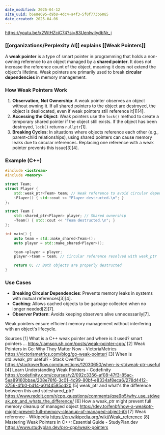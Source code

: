 ```yaml
---
date_modified: 2025-04-12
site_uuid: b6e8e695-d9b8-4dc4-a4f3-5f0f773b6085
date_created: 2025-04-06
---
```


https://youtu.be/x2WtHZciC74?si=83UenlwiIydbNr_j

### [[organizations/Perplexity AI]] explains [[Weak Pointers]]
A **weak pointer** is a type of smart pointer in programming that holds a non-owning reference to an object managed by a **shared pointer**. It does not increase the reference count of the object, meaning it does not extend the object's lifetime. Weak pointers are primarily used to break **circular dependencies** in memory management.

### How Weak Pointers Work
1. **Observation, Not Ownership**: A weak pointer observes an object without owning it. If all shared pointers to the object are destroyed, the object is deallocated, even if weak pointers still reference it[1][4].
2. **Accessing the Object**: Weak pointers use the `lock()` method to create a temporary shared pointer if the object still exists. If the object has been destroyed, `lock()` returns `nullptr`[1].
3. **Breaking Cycles**: In situations where objects reference each other (e.g., parent-child relationships), using shared pointers can cause memory leaks due to circular references. Replacing one reference with a weak pointer prevents this issue[3][4].

### Example (C++)
```cpp
#include <iostream>
#include <memory>

struct Team;
struct Player {
    std::weak_ptr<Team> team; // Weak reference to avoid circular dependency
    ~Player() { std::cout << "Player destructed.\n"; }
};

struct Team {
    std::shared_ptr<Player> player; // Shared ownership
    ~Team() { std::cout << "Team destructed.\n"; }
};

int main() {
    auto team = std::make_shared<Team>();
    auto player = std::make_shared<Player>();

    team->player = player;
    player->team = team; // Circular reference resolved with weak_ptr

    return 0; // Both objects are properly destructed
}
```

### Use Cases
- **Breaking Circular Dependencies**: Prevents memory leaks in systems with mutual references[3][4].
- **Caching**: Allows cached objects to be garbage collected when no longer needed[2][7].
- **Observer Pattern**: Avoids keeping observers alive unnecessarily[7].

Weak pointers ensure efficient memory management without interfering with an object's lifecycle.

Sources
[1] What is a C++ weak pointer and where is it used? smart pointers ... https://iamsorush.com/posts/weak-pointer-cpp/
[2] Weak Pointers in Go: Why They Matter Now - VictoriaMetrics https://victoriametrics.com/blog/go-weak-pointer/
[3] When is std::weak_ptr useful? - Stack Overflow https://stackoverflow.com/questions/12030650/when-is-stdweak-ptr-useful
[4] Learn Understanding Weak Pointers - Codefinity https://codefinity.com/courses/v2/092c3356-af08-47f3-85ac-5ea89160bbae/208e76f6-3c01-4c99-80bf-e8334af8eca6/278d4412-3756-4fb0-bd14-a0144585cd20
[5] weak_ptr and what's the difference between this and std::shared_ptr? https://www.reddit.com/r/cpp_questions/comments/qxe9p5/why_use_stdweak_ptr_and_whats_the_difference/
[6] How a weak_ptr might prevent full memory cleanup of managed object https://dev.to/fenbf/how-a-weakptr-might-prevent-full-memory-cleanup-of-managed-object-i0i
[7] Weak reference - Wikipedia https://en.wikipedia.org/wiki/Weak_reference
[8] Mastering Weak Pointers in C++: Essential Guide - StudyPlan.dev https://www.studyplan.dev/pro-cpp/weak-pointers